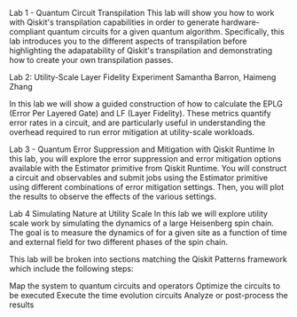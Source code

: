 Lab 1 - Quantum Circuit Transpilation
This lab will show you how to work with Qiskit's transpilation capabilities in order to generate hardware-compliant quantum circuits for a given quantum algorithm. Specifically, this lab introduces you to the different aspects of transpilation before highlighting the adapatability of Qiskit's transpilation and demonstrating how to create your own transpilation passes.

Lab 2: Utility-Scale Layer Fidelity Experiment
Samantha Barron, Haimeng Zhang

In this lab we will show a guided construction of how to calculate the EPLG (Error Per Layered Gate) and LF (Layer Fidelity). These metrics quantify error rates in a circuit, and are particularly useful in understanding the overhead required to run error mitigation at utility-scale workloads.

Lab 3 - Quantum Error Suppression and Mitigation with Qiskit Runtime
In this lab, you will explore the error suppression and error mitigation options available with the Estimator primitive from Qiskit Runtime. You will construct a circuit and observables and submit jobs using the Estimator primitive using different combinations of error mitigation settings. Then, you will plot the results to observe the effects of the various settings.

Lab 4 Simulating Nature at Utility Scale
In this lab we will explore utility scale work by simulating the dynamics of a large Heisenberg spin chain. The goal is to measure the dynamics of 
 for a given site as a function of time and external field 
 for two different phases of the spin chain.

This lab will be broken into sections matching the Qiskit Patterns framework which include the following steps:

Map the system to quantum circuits and operators
Optimize the circuits to be executed
Execute the time evolution circuits
Analyze or post-process the results

